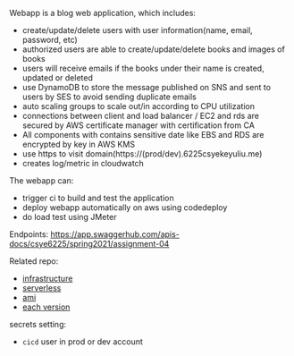Webapp is a blog web application, which includes:
- create/update/delete users with user information(name, email, password, etc)
- authorized users are able to create/update/delete books and images of books
- users will receive emails if the books under their name is created, updated or deleted
- use DynamoDB to store the message published on SNS and sent to users by SES to avoid sending duplicate emails
- auto scaling groups to scale out/in according to CPU utilization
- connections between client and load balancer / EC2 and rds are secured by AWS certificate manager with certification from CA 
- All components with contains sensitive date like EBS and RDS are encrypted by key in AWS KMS
- use https to visit domain(https://(prod/dev).6225csyekeyuliu.me)
- creates log/metric in cloudwatch

The webapp can:
- trigger ci to build and test the application
- deploy webapp automatically on aws using codedeploy
- do load test using JMeter

Endpoints:
https://app.swaggerhub.com/apis-docs/csye6225/spring2021/assignment-04

Related repo:
- [infrastructure](https://github.com/liukeyu-spring2021/prod.git)
- [serverless](https://github.com/liukeyu-spring2021/serverless.git)
- [ami](https://github.com/liukeyu-spring2021/ami)
- [each version](https://github.com/KeyuLiu-NEU/webapp-1.git)

secrets setting:
- `cicd` user in prod or dev account
